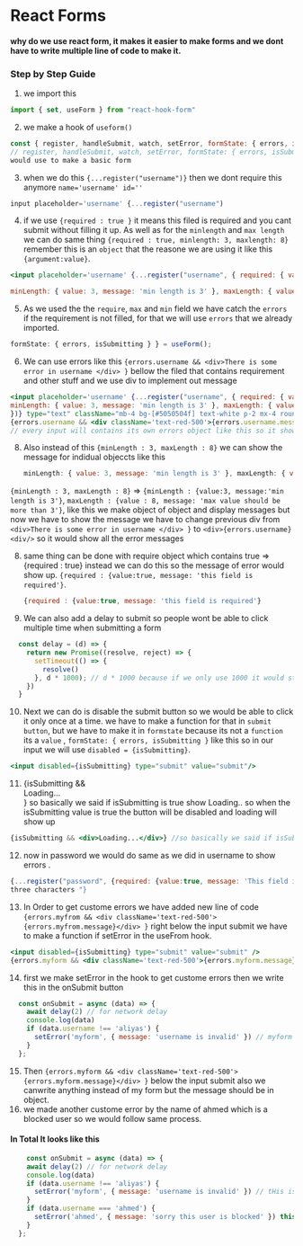 # React Forms
#### why do we use react form, it makes it easier to make forms and we dont have to write multiple line of code to make it.

### Step by Step Guide

1. we import this
  ```jsx
  import { set, useForm } from "react-hook-form"
  ```
2. we make a hook of `useform()`
  ```jsx
  const { register, handleSubmit, watch, setError, formState: { errors, isSubmitting } } = useForm();
  // register, handleSubmit, watch, setError, formState: { errors, isSubmitting} these are the things we would
  would use to make a basic form 
  ```
3. when we do this `{...register("username")}` then we dont require this anymore  `name='username' id=''` 
  ```jsx
  input placeholder='username' {...register("username")
  ```
4. if we use `{required : true }` it means this filed is required and you cant submit without filling it up. As well            as for the `minlength` and `max length` we can do same thing `{required : true, minlength: 3, maxlength: 8}`       
   remember this is an `object` that the reasone we are using it like this `{argument:value}`.
   
  ```jsx
  <input placeholder='username' {...register("username", { required: { value: true, message: 'this field is required' },

  minLength: { value: 3, message: 'min length is 3' }, maxLength: { value: 8, message: 'max value should be more than 8' } })}   type="text" />
  ```
5. As we used the the `require`, `max` and `min` field we have catch the `errors` if the requirement is not filled, for that we will use `errors` that we already imported.
   
  ```jsx
  formState: { errors, isSubmitting } } = useForm();
  ```
6. We can use errors like this `{errors.username && <div>There is some error in username </div> }` bellow the filed 
   that contains requirement and other stuff and we use div to implement out message

  ```jsx
  <input placeholder='username' {...register("username", { required: { value: true, message: 'this field is required' },
  minLength: { value: 3, message: 'min length is 3' }, maxLength: { value: 8, message: 'max value should be more than 8'}
  })} type="text" className="mb-4 bg-[#5050504f] text-white p-2 mx-4 rounded-lg" />
  {errors.username && <div className='text-red-500'>{errors.username.message}</div>}
  // every input will contains its own errors object like this so it show errors for each input seperately
  ```
8. Also instead of this `{minLength : 3, maxLength : 8}` we can show the message for indidual objeccts like this
   
   ```jsx
   minLength: { value: 3, message: 'min length is 3' }, maxLength: { value: 8, message: 'max value should be more than 8' }
   ```
`{minLength : 3, maxLength : 8}` => `{minLength : {value:3, message:'min length is 3'}`, `maxLength : {value : 8, message: 'max value should be more than 3'}`, like this we make object of object and display messages but now we have to show the message we have to change previous div from `<div>There is some error in username </div> }` to `<div>{errors.username}<div/>` so it would show all the error messages

8. same thing can be done with require object which contains true => {required : true} instead we can do this so the message of error would show up. `{required : {value:true, message: 'this field is required'}`.
   
    ```jsx
    {required : {value:true, message: 'this field is required'}
    ```
10. We can also add a delay to submit so people wont be able to click multiple time when submitting a form
    
  ```jsx
    const delay = (d) => {
      return new Promise((resolve, reject) => {
        setTimeout(() => {
          resolve()
        }, d * 1000); // d * 1000 because if we only use 1000 it would stuck of 1 sec and we would be able to change it.
      })
    }
  ```
10. Next we can do is disable the submit button so we would be able to click it only once at a time. we have to make a function for that in `submit button`, but we have to make it in `formstate` because its not a `function` its a `value` , `formState: { errors, isSubmitting }` like this so in our input we will use `disabled = {isSubmitting}`.
    
  ```jsx
  <input disabled={isSubmitting} type="submit" value="submit"/>
  ```
11. {isSubmitting && <div>Loading...</div>} so basically we said if isSubmitting is true show Loading.. so when the isSubmitting value is true the button will be disabled and loading will show up
    
  ```jsx
  {isSubmitting && <div>Loading...</div>} //so basically we said if isSubmitting is true show Loading.. 
  ```
12. now in password we would do same as we did in username to show errors .
    
  ```jsx
  {...register("password", {required: {value:true, message: 'This field is required'}, minLength: {value:3, message:"atleast 
  three characters "}
  ```
13. In Order to get custome errors we have added new line of code `{errors.myfrom && <div className='text-red-500'>{errors.myfrom.message}</div> }` right below the input submit we have to make a function if setError in the useFrom hook.
    
  ```jsx
  <input disabled={isSubmitting} type="submit" value="submit" />
  {errors.myform && <div className='text-red-500'>{errors.myform.message}</div>}
  ```
14. first we make setError in the hook to get custome errors then we write this in the onSubmit button
  ```jsx
    const onSubmit = async (data) => {
      await delay(2) // for network delay 
      console.log(data)
      if (data.username !== 'aliyas') {
        setError('myform', { message: 'username is invalid' }) // myform is custom name here for the error we can set anything and message should be object.
      }
    };
  ```
15. Then `{errors.myform && <div className='text-red-500'>{errors.myform.message}</div> }` below the input submit also we canwrite anything instead of my form but the message should be in object.
16. we made another custome error by the name of ahmed which is a blocked user so we would follow same process.
#### In Total It looks like this
```jsx
    const onSubmit = async (data) => {
    await delay(2) // for network delay 
    console.log(data)
    if (data.username !== 'aliyas') {
      setError('myform', { message: 'username is invalid' }) // tHis is for the username validation
    }
    if (data.username === 'ahmed') {
      setError('ahmed', { message: 'sorry this user is blocked' }) this is also for usernmae validation
    }
  };
```

